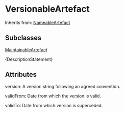 
# VersionableArtefact

Inherits from: [NameableArtefact](NameableArtefact.md)

## Subclasses

[MaintainableArtefact](MaintainableArtefact.md)



{DescriptionStatement}

## Attributes

version: A version string following an agreed convention.

validFrom: Date from which the version is valid.

validTo: Date from which version is superceded.






    